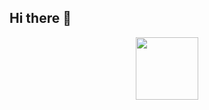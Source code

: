 ## Hi there 👋

<div id="header" align="center">
  <img src="https://media.giphy.com/media/v1.Y2lkPWVjZjA1ZTQ3ODloODJjOW5kcGVyMnYzM2djOTYxeGMzb2QzOG1idnh2bnl1Y3Y2ZiZlcD12MV9naWZzX3NlYXJjaCZjdD1n/78XCFBGOlS6keY1Bil/giphy.gif" width="100"/>
</div>

<!--
**Smertnik616/Smertnik616** is a ✨ _special_ ✨ repository because its `README.md` (this file) appears on your GitHub profile.

Here are some ideas to get you started:

- 🔭 I’m currently working on ...
- 🌱 I’m currently learning ...
- 👯 I’m looking to collaborate on ...
- 🤔 I’m looking for help with ...
- 💬 Ask me about ...
- 📫 How to reach me: ...
- 😄 Pronouns: ...
- ⚡ Fun fact: ...
-->
